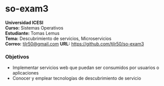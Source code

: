 # so-exam3

**Universidad ICESI**  
**Curso:** Sistemas Operativos  
**Estudiante:** Tomas Lemus  
**Tema:** Descubrimiento de servicios, Microservicios  
**Correo:** tjlr50@gmail.com
**URL:** https://github.com/tjlr50/so-exam3

### Objetivos
* Implementar servicios web que puedan ser consumidos por usuarios o aplicaciones
* Conocer y emplear tecnologías de descubrimiento de servicio


